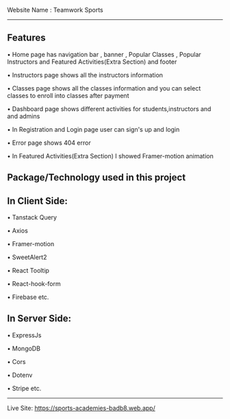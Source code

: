 Website Name : Teamwork Sports

----------------------------------------------------------------

Features
----------------------------------------------------------------

• Home page has navigation bar , banner , Popular Classes , Popular Instructors and Featured Activities(Extra Section) and footer

• Instructors page shows all the instructors information 

• Classes page shows all the classes information and you can select classes to enroll into classes after payment

• Dashboard page shows different activities for students,instructors and and admins

• In Registration and Login page user can sign's up and login

• Error page shows 404 error

• In Featured Activities(Extra Section) I showed Framer-motion animation

Package/Technology used in this project
----------------------------------------------------------------

In Client Side:
---------------

• Tanstack Query

• Axios

• Framer-motion 

• SweetAlert2

• React Tooltip

• React-hook-form

• Firebase etc.


In Server Side:
---------------

• ExpressJs

• MongoDB

• Cors

• Dotenv

• Stripe etc.

------------------------------------------------------------------

Live Site: https://sports-academies-badb8.web.app/









